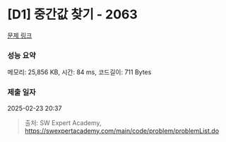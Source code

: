 # [D1] 중간값 찾기 - 2063 

[문제 링크](https://swexpertacademy.com/main/code/problem/problemDetail.do?contestProbId=AV5QPsXKA2UDFAUq) 

### 성능 요약

메모리: 25,856 KB, 시간: 84 ms, 코드길이: 711 Bytes

### 제출 일자

2025-02-23 20:37



> 출처: SW Expert Academy, https://swexpertacademy.com/main/code/problem/problemList.do